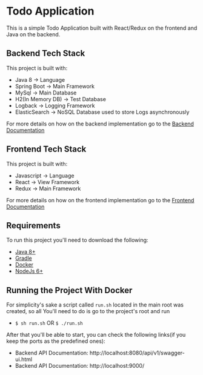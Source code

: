 # Todo Application

This is a simple Todo Application built with React/Redux on the frontend and Java on the backend.

## Backend Tech Stack

This project is built with:

- Java 8 -> Language
- Spring Boot -> Main Framework
- MySql -> Main Database
- H2(In Memory DB) -> Test Database
- Logback -> Logging Framework
- ElasticSearch -> NoSQL Database used to store Logs asynchronously

For more details on how on the backend implementation go to the [Backend Documentation](server/README.md)

## Frontend Tech Stack

This project is built with:

- Javascript -> Language
- React -> View Framework
- Redux -> Main Framework

For more details on how on the frontend implementation go to the [Frontend Documentation](client/README.md)

## Requirements

To run this project you'll need to download the following:

- [Java 8+](https://www.java.com/en/download/)
- [Gradle](https://gradle.org/install)
- [Docker](https://docs.docker.com/engine/installation/)
- [NodeJs 6+](https://nodejs.org/en/download/)

## Running the Project With Docker

For simplicity's sake a script called `run.sh` located in the main root was created, so all You'll need to do is go to the project's root and run

- `$ sh run.sh` OR `$ ./run.sh`

After that you'll be able to start, you can check the following links(if you keep the ports as the predefined ones):

- Backend API Documentation: http://localhost:8080/api/v1/swagger-ui.html
- Backend API Documentation: http://localhost:9000/